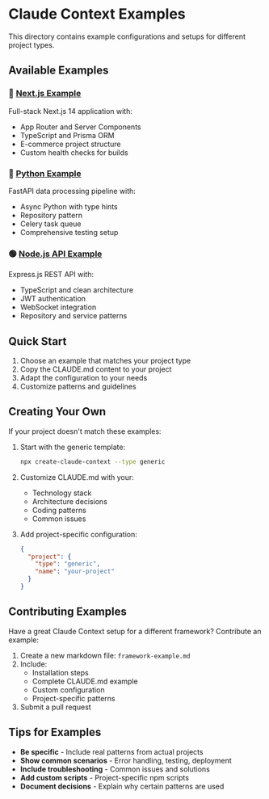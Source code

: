 # Claude Context Examples

This directory contains example configurations and setups for different project types.

## Available Examples

### 🚀 [Next.js Example](./nextjs-example.md)
Full-stack Next.js 14 application with:
- App Router and Server Components
- TypeScript and Prisma ORM
- E-commerce project structure
- Custom health checks for builds

### 🐍 [Python Example](./python-example.md)
FastAPI data processing pipeline with:
- Async Python with type hints
- Repository pattern
- Celery task queue
- Comprehensive testing setup

### 🟢 [Node.js API Example](./node-api-example.md)
Express.js REST API with:
- TypeScript and clean architecture
- JWT authentication
- WebSocket integration
- Repository and service patterns

## Quick Start

1. Choose an example that matches your project type
2. Copy the CLAUDE.md content to your project
3. Adapt the configuration to your needs
4. Customize patterns and guidelines

## Creating Your Own

If your project doesn't match these examples:

1. Start with the generic template:
   ```bash
   npx create-claude-context --type generic
   ```

2. Customize CLAUDE.md with your:
   - Technology stack
   - Architecture decisions
   - Coding patterns
   - Common issues

3. Add project-specific configuration:
   ```json
   {
     "project": {
       "type": "generic",
       "name": "your-project"
     }
   }
   ```

## Contributing Examples

Have a great Claude Context setup for a different framework? Contribute an example:

1. Create a new markdown file: `framework-example.md`
2. Include:
   - Installation steps
   - Complete CLAUDE.md example
   - Custom configuration
   - Project-specific patterns
3. Submit a pull request

## Tips for Examples

- **Be specific** - Include real patterns from actual projects
- **Show common scenarios** - Error handling, testing, deployment
- **Include troubleshooting** - Common issues and solutions
- **Add custom scripts** - Project-specific npm scripts
- **Document decisions** - Explain why certain patterns are used
